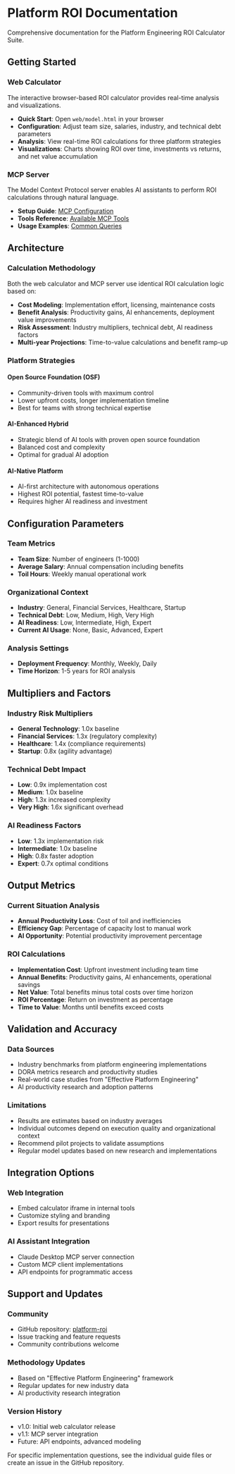 # Platform ROI Documentation

Comprehensive documentation for the Platform Engineering ROI Calculator Suite.

## Getting Started

### Web Calculator
The interactive browser-based ROI calculator provides real-time analysis and visualizations.

- **Quick Start**: Open `web/model.html` in your browser
- **Configuration**: Adjust team size, salaries, industry, and technical debt parameters
- **Analysis**: View real-time ROI calculations for three platform strategies
- **Visualizations**: Charts showing ROI over time, investments vs returns, and net value accumulation

### MCP Server
The Model Context Protocol server enables AI assistants to perform ROI calculations through natural language.

- **Setup Guide**: [MCP Configuration](mcp-setup.md)
- **Tools Reference**: [Available MCP Tools](mcp-tools.md)
- **Usage Examples**: [Common Queries](mcp-examples.md)

## Architecture

### Calculation Methodology
Both the web calculator and MCP server use identical ROI calculation logic based on:

- **Cost Modeling**: Implementation effort, licensing, maintenance costs
- **Benefit Analysis**: Productivity gains, AI enhancements, deployment value improvements
- **Risk Assessment**: Industry multipliers, technical debt, AI readiness factors
- **Multi-year Projections**: Time-to-value calculations and benefit ramp-up

### Platform Strategies

#### Open Source Foundation (OSF)
- Community-driven tools with maximum control
- Lower upfront costs, longer implementation timeline
- Best for teams with strong technical expertise

#### AI-Enhanced Hybrid
- Strategic blend of AI tools with proven open source foundation
- Balanced cost and complexity
- Optimal for gradual AI adoption

#### AI-Native Platform
- AI-first architecture with autonomous operations
- Highest ROI potential, fastest time-to-value
- Requires higher AI readiness and investment

## Configuration Parameters

### Team Metrics
- **Team Size**: Number of engineers (1-1000)
- **Average Salary**: Annual compensation including benefits
- **Toil Hours**: Weekly manual operational work

### Organizational Context
- **Industry**: General, Financial Services, Healthcare, Startup
- **Technical Debt**: Low, Medium, High, Very High
- **AI Readiness**: Low, Intermediate, High, Expert
- **Current AI Usage**: None, Basic, Advanced, Expert

### Analysis Settings
- **Deployment Frequency**: Monthly, Weekly, Daily
- **Time Horizon**: 1-5 years for ROI analysis

## Multipliers and Factors

### Industry Risk Multipliers
- **General Technology**: 1.0x baseline
- **Financial Services**: 1.3x (regulatory complexity)
- **Healthcare**: 1.4x (compliance requirements)
- **Startup**: 0.8x (agility advantage)

### Technical Debt Impact
- **Low**: 0.9x implementation cost
- **Medium**: 1.0x baseline
- **High**: 1.3x increased complexity
- **Very High**: 1.6x significant overhead

### AI Readiness Factors
- **Low**: 1.3x implementation risk
- **Intermediate**: 1.0x baseline
- **High**: 0.8x faster adoption
- **Expert**: 0.7x optimal conditions

## Output Metrics

### Current Situation Analysis
- **Annual Productivity Loss**: Cost of toil and inefficiencies
- **Efficiency Gap**: Percentage of capacity lost to manual work
- **AI Opportunity**: Potential productivity improvement percentage

### ROI Calculations
- **Implementation Cost**: Upfront investment including team time
- **Annual Benefits**: Productivity gains, AI enhancements, operational savings
- **Net Value**: Total benefits minus total costs over time horizon
- **ROI Percentage**: Return on investment as percentage
- **Time to Value**: Months until benefits exceed costs

## Validation and Accuracy

### Data Sources
- Industry benchmarks from platform engineering implementations
- DORA metrics research and productivity studies
- Real-world case studies from "Effective Platform Engineering"
- AI productivity research and adoption patterns

### Limitations
- Results are estimates based on industry averages
- Individual outcomes depend on execution quality and organizational context
- Recommend pilot projects to validate assumptions
- Regular model updates based on new research and implementations

## Integration Options

### Web Integration
- Embed calculator iframe in internal tools
- Customize styling and branding
- Export results for presentations

### AI Assistant Integration
- Claude Desktop MCP server connection
- Custom MCP client implementations
- API endpoints for programmatic access

## Support and Updates

### Community
- GitHub repository: [platform-roi](https://github.com/achankra/platform-roi)
- Issue tracking and feature requests
- Community contributions welcome

### Methodology Updates
- Based on "Effective Platform Engineering" framework
- Regular updates for new industry data
- AI productivity research integration

### Version History
- v1.0: Initial web calculator release
- v1.1: MCP server integration
- Future: API endpoints, advanced modeling

For specific implementation questions, see the individual guide files or create an issue in the GitHub repository.